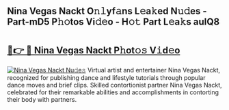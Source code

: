## Nina Vegas Nackt O𝚗𝚕yf𝚊ns L𝚎a𝚔ed N𝚞𝚍es - Part-mD5 P𝚑𝚘tos Vi𝚍𝚎o - H𝚘𝚝 Part L𝚎a𝚔s auIQ8

# <h2><a href="http://kf53kr1.oniu.top/?m=Nina+Vegas+Nackt">🔗👉 🔴 Nina Vegas Nackt P𝚑ot𝚘𝚜 V𝚒d𝚎o</a></h2>

[![Nina Vegas Nackt Nu𝚍e𝚜](https://i.imgur.com/0qMVB7G.gif)](http://kf53kr1.oniu.top/?m=Nina+Vegas+Nackt)
Virtual artist and entertainer Nina Vegas Nackt, recognized for publishing dance and lifestyle tutorials through popular dance moves and brief clips. Skilled contortionist partner Nina Vegas Nackt, celebrated for their remarkable abilities and accomplishments in contorting their body with partners.  
